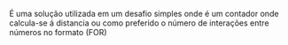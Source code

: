 É uma solução utilizada em um desafio simples onde é um contador onde calcula-se á distancia ou como preferido o número de interações entre números no formato (FOR)
